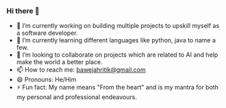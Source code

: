 ### Hi there 👋

<!--
**bawejahritik/bawejahritik** is a ✨ _special_ ✨ repository because its `README.md` (this file) appears on your GitHub profile.
-->

- 🔭 I’m currently working on building multiple projects to upskill myself as a software developer.
- 🌱 I’m currently learning different languages like python, java to name a few.
- 👯 I’m looking to collaborate on projects which are related to AI and help make the world a better place.
- 📫 How to reach me: bawejahritik@gmail.com
- 😄 Pronouns: He/Him
- ⚡ Fun fact: My name means "From the heart" and is my mantra for both my personal and professional endeavours.


